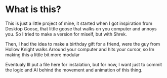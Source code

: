 # What is this?

This is just a little project of mine, it started when I got inspiration from Desktop Goose, 
that little goose that walks on you computer and annoys you.
So I tried to make a version for miself, but with Shrek.

Then, I had the idea to make a birthday gift for a friend, were the guy from Hollow Knight walks
Arround your computer and hits your cursor, so Im making this a little bit more modular

Eventualy Ill put a file here for instalation, but for now, I want just to commit the logic and
AI behind the movement and animation of this thing.